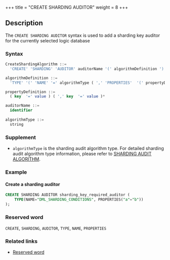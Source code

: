 +++
title = "CREATE SHARDING AUDITOR"
weight = 8
+++

## Description

The `CREATE SHARDING AUDITOR` syntax is used to add a sharding key auditor for the currently selected
logic database

### Syntax

```sql
CreateShardingAlgorithm ::=
  'CREATE' 'SHARDING' 'AUDITOR' auditorName '(' algorithmDefinition ')'

algorithmDefinition ::=
  'TYPE' '(' 'NAME' '=' algorithmType ( ',' 'PROPERTIES'  '(' propertyDefinition  ')' )?')'  

propertyDefinition ::=
  ( key  '=' value ) ( ',' key  '=' value )*

auditorName ::=
  identifier
  
algorithmType ::=
  string
```

### Supplement

- `algorithmType` is the sharding audit algorithm type. For detailed sharding audit algorithm type information, please refer
  to [SHARDING AUDIT ALGORITHM](en/user-manual/common-config/builtin-algorithm/audit/).

### Example

#### Create a sharding auditor

```sql
CREATE SHARDING AUDITOR sharding_key_required_auditor (
    TYPE(NAME="DML_SHARDING_CONDITIONS", PROPERTIES("a"="b"))
);
```

### Reserved word

`CREATE`, `SHARDING`, `AUDITOR`, `TYPE`, `NAME`, `PROPERTIES`

### Related links

- [Reserved word](/en/reference/distsql/syntax/reserved-word/)
